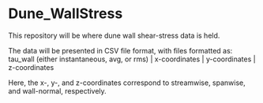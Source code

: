 # Dune_WallStress
 
 This repository will be where dune wall shear-stress data is held.

The data will be presented in CSV file format, with files formatted as: 
    tau_wall (either instantaneous, avg, or rms) | x-coordinates | y-coordinates | z-coordinates

Here, the x-, y-, and z-coordinates correspond to streamwise, spanwise, and wall-normal, respectively. 
